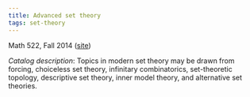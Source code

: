 ```yaml
---
title: Advanced set theory
tags: set-theory
---
```


Math 522, Fall 2014 ([site](http://scoskey.org/m522))<!--more-->

*Catalog description*: Topics in modern set theory may be drawn from forcing, choiceless set theory, infinitary combinatorics, set-theoretic topology, descriptive set theory, inner model theory, and alternative set theories.
